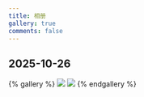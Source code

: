 ```yaml
---
title: 相册
gallery: true
comments: false
---
```


## 2025-10-26

{% gallery %}
![](https://i.pinimg.com/1200x/7a/d2/66/7ad266848a9cfdd6b6b4d42d97d06aa7.jpg)
![](/img/2.png)
{% endgallery %}